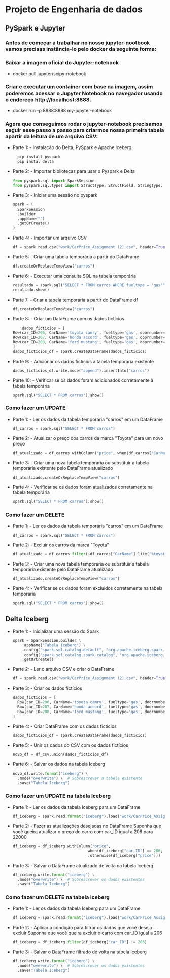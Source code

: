 # Projeto de Engenharia de dados

## PySpark e Jupyter

### Antes de começar a trabalhar no nosso jupyter-nootbook vamos precisas instância-lo pelo docker da seguinte forma:
### Baixar a imagem oficial do Jupyter-notebook
  - docker pull jupyter/scipy-notebook

### Criar e executar um container com base na imagem, assim poderemos acessar o Jupyter Notebook no navegador usando o endereço http://localhost:8888.
  - docker run -p 8888:8888 my-jupyter-notebook

### Agora que conseguimos rodar o jupyter-notebook precisamos seguir esse passo a passo para criarmos nossa primeira tabela apartir da leitura de um arquivo CSV:
- Parte 1: - Instalação do Delta, PySpark e Apache Iceberg
  ```python
    pip install pyspark
    pip instal delta 
  
- Parte 2: - Importar bibliotecas para usar o Pyspark e Delta
  ```python
  from pyspark.sql import SparkSession
  from pyspark.sql.types import StructType, StructField, StringType, FloatType

- Parte 3: - Iniciar uma sessão no pyspark
  ```python
  spark = ( 
    SparkSession
    .builder
    .appName("")
    .getOrCreate() 
  )

- Parte 4: - Importar um arquivo CSV
  ```python
  df = spark.read.csv("work/CarPrice_Assignment (2).csv", header=True, inferSchema=True)

- Parte 5: - Criar uma tabela temporária a partir do DataFrame
  ```python
  df.createOrReplaceTempView("carros")

- Parte 6: - Executar uma consulta SQL na tabela temporária
  ```python
  resultado = spark.sql("SELECT * FROM carros WHERE fueltype = 'gas'")
  resultado.show()

- Parte 7: - Criar a tabela temporária a partir do DataFrame df
  ```python
  df.createOrReplaceTempView("carros")

- Parte 8: - Criar um DataFrame com os dados fictícios
  ```python
      dados_ficticios = [
  Row(car_ID=206, CarName='toyota camry', fueltype='gas', doornumber='four', carbody='sedan', enginelocation='front', price=20000),
  Row(car_ID=207, CarName='honda accord', fueltype='gas', doornumber='two', carbody='convertible', enginelocation='front', price=25000),
  Row(car_ID=208, CarName='ford mustang', fueltype='gas', doornumber='two', carbody='hatchback', enginelocation='rear', price=30000),
  ]
  dados_ficticios_df = spark.createDataFrame(dados_ficticios)

- Parte 9: - Adicionar os dados fictícios à tabela temporária existente
  ```python
  dados_ficticios_df.write.mode("append").insertInto("carros")

- Parte 10: - Verificar se os dados foram adicionados corretamente à tabela temporária
  ```python
  spark.sql("SELECT * FROM carros").show()

### Como fazer um UPDATE
- Parte 1: - Ler os dados da tabela temporária "carros" em um DataFrame
  ```python
  df_carros = spark.sql("SELECT * FROM carros")

- Parte 2: - Atualizar o preço dos carros da marca "Toyota" para um novo preço
  ```python
  df_atualizado = df_carros.withColumn("price", when(df_carros["CarName"].like("%toyota%"), novo_preco_toyota).otherwise(df_carros["price"]))

- Parte 3: - Criar uma nova tabela temporária ou substituir a tabela temporária existente pelo DataFrame atualizado
  ```python
  df_atualizado.createOrReplaceTempView("carros")

- Parte 4: - Verificar se os dados foram atualizados corretamente na tabela temporária
  ```python
  spark.sql("SELECT * FROM carros").show()

### Como fazer um DELETE
- Parte 1: - Ler os dados da tabela temporária "carros" em um DataFrame
  ```python
  df_carros = spark.sql("SELECT * FROM carros")

- Parte 2: - Excluir os carros da marca "Toyota"
  ```python
  df_atualizado = df_carros.filter(~df_carros["CarName"].like("%toyota%"))

- Parte 3: - Criar uma nova tabela temporária ou substituir a tabela temporária existente pelo DataFrame atualizado
  ```python
  df_atualizado.createOrReplaceTempView("carros")

- Parte 4: - Verificar se os dados foram excluídos corretamente na tabela temporária
  ```python
  spark.sql("SELECT * FROM carros").show()

## Delta Iceberg
- Parte 1: - Inicializar uma sessão do Spark
  ```python
  spark = SparkSession.builder \
      .appName("Tabela Iceberg") \
      .config("spark.sql.catalog.default", "org.apache.iceberg.spark.SparkCatalog") \
      .config("spark.sql.catalog.spark_catalog", "org.apache.iceberg.spark.SparkSessionCatalog") \
      .getOrCreate()

- Parte 2: - Ler o arquivo CSV e criar o DataFrame
  ```python
  df = spark.read.csv("work/CarPrice_Assignment (2).csv", header=True, inferSchema=True)

- Parte 3: - Criar os dados fictícios
  ```python
  dados_ficticios = [
    Row(car_ID=206, CarName='toyota camry', fueltype='gas', doornumber='four', carbody='sedan', enginelocation='front', price=20000),
    Row(car_ID=207, CarName='honda accord', fueltype='gas', doornumber='two', carbody='convertible', enginelocation='front', price=25000),
    Row(car_ID=208, CarName='ford mustang', fueltype='gas', doornumber='two', carbody='hatchback', enginelocation='rear', price=30000)
  ]

- Parte 4: - Criar DataFrame com os dados fictícios
  ```python
  dados_ficticios_df = spark.createDataFrame(dados_ficticios)

- Parte 5: - Unir os dados do CSV com os dados fictícios
  ```python
  novo_df = df_csv.union(dados_ficticios_df)

- Parte 6: - Salvar os dados na tabela Iceberg
  ```python
  novo_df.write.format("iceberg") \
    .mode("overwrite") \  # Sobrescrever a tabela existente
    .save("Tabela Iceberg")

### Como fazer um UPDATE na tabela Iceberg

- Parte 1: - Ler os dados da tabela Iceberg para um DataFrame
  ```python
  df_iceberg = spark.read.format("iceberg").load("work/CarPrice_Assignment (2).csv")

- Parte 2: - Fazer as atualizações desejadas no DataFrame
  Suponha que você queira atualizar o preço do carro com car_ID igual a 206 para 22000
  ```python
  df_iceberg = df_iceberg.withColumn("price", 
                                   when(df_iceberg["car_ID"] == 206, 22000)
                                   .otherwise(df_iceberg["price"]))

- Parte 3: - Salvar o DataFrame atualizado de volta na tabela Iceberg
  ```python
  df_iceberg.write.format("iceberg") \
    .mode("overwrite") \  # Sobrescrever os dados existentes
    .save("Tabela Iceberg")

### Como fazer um DELETE na tabela Iceberg

- Parte 1: - Ler os dados da tabela Iceberg para um DataFrame
  ```python
  df_iceberg = spark.read.format("iceberg").load("work/CarPrice_Assignment (2).csv")

- Parte 2: - Aplicar a condição para filtrar os dados que você deseja excluir
    Suponha que você queira excluir o carro com car_ID igual a 206
  ```python
  df_iceberg = df_iceberg.filter(df_iceberg["car_ID"] != 206)

- Parte 3: - Salvar o DataFrame filtrado de volta na tabela Iceberg
  ```python
  df_iceberg.write.format("iceberg") \
    .mode("overwrite") \  # Sobrescrever os dados existentes
    .save("Tabela Iceberg")


  
